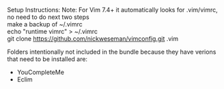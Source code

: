 Setup Instructions:
Note:  For Vim 7.4+ it automatically looks for .vim/vimrc, no need to do next 
two steps  
make a backup of ~/.vimrc  
echo "runtime vimrc" > ~/.vimrc  
git clone https://github.com/nickweseman/vimconfig.git .vim  

Folders intentionally not included in the bundle because they have verions that need to be installed are:
- YouCompleteMe
- Eclim



